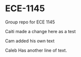 # ECE-1145
Group repo for ECE 1145 

Caiti made a change here as a test

Cam added his own text

Caleb Has another line of text.
